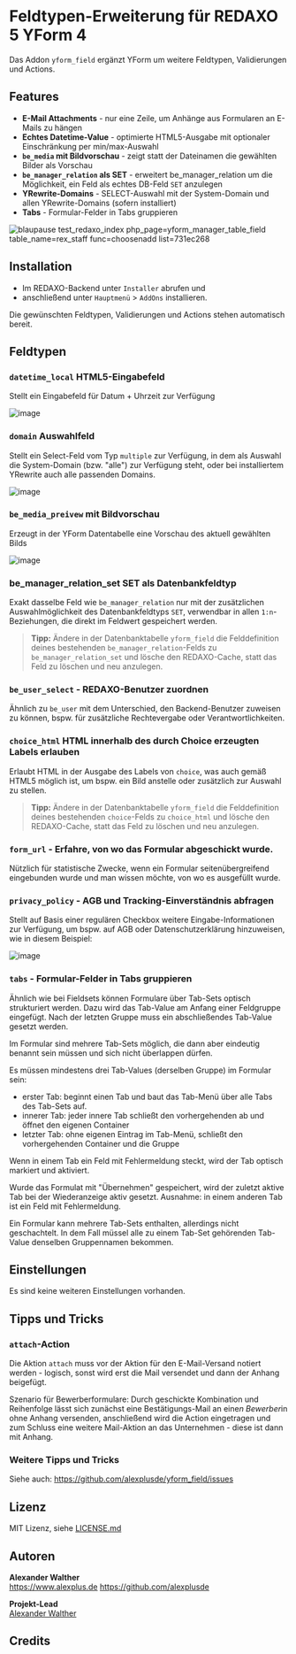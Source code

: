 # Feldtypen-Erweiterung für REDAXO 5 YForm 4

Das Addon `yform_field` ergänzt YForm um weitere Feldtypen, Validierungen und Actions.

## Features

* **E-Mail Attachments** - nur eine Zeile, um Anhänge aus Formularen an E-Mails zu hängen
* **Echtes Datetime-Value** - optimierte HTML5-Ausgabe mit optionaler Einschränkung per min/max-Auswahl
* **`be_media` mit Bildvorschau** - zeigt statt der Dateinamen die gewählten Bilder als Vorschau
* **`be_manager_relation` als SET** - erweitert be_manager_relation um die Möglichkeit, ein Feld als echtes DB-Feld `SET` anzulegen
* **YRewrite-Domains** - SELECT-Auswahl mit der System-Domain und allen YRewrite-Domains (sofern installiert)
* **Tabs** - Formular-Felder in Tabs gruppieren

![blaupause test_redaxo_index php_page=yform_manager_table_field table_name=rex_staff func=choosenadd list=731ec268](https://github.com/alexplusde/yform_field/assets/3855487/21f9cfe5-0900-48ee-bec0-a1608125e37f)

## Installation

* Im REDAXO-Backend unter `Installer` abrufen und
* anschließend unter `Hauptmenü` > `AddOns` installieren.

Die gewünschten Feldtypen, Validierungen und Actions stehen automatisch bereit.

## Feldtypen

### `datetime_local` HTML5-Eingabefeld 

Stellt ein Eingabefeld für Datum + Uhrzeit zur Verfügung

![image](https://user-images.githubusercontent.com/3855487/209684368-44a136e7-5f75-4d72-b867-3d47eebf796e.png)

### `domain` Auswahlfeld

Stellt ein Select-Feld vom Typ `multiple` zur Verfügung, in dem als Auswahl die System-Domain (bzw. "alle") zur Verfügung steht, oder bei installiertem YRewrite auch alle passenden Domains.

![image](https://user-images.githubusercontent.com/3855487/209684633-7d1c388c-83f2-4363-90a6-fc5665580f1d.png)

### `be_media_preivew` mit Bildvorschau

Erzeugt in der YForm Datentabelle eine Vorschau des aktuell gewählten Bilds

![image](https://user-images.githubusercontent.com/3855487/209685003-546ac381-ad23-4d4e-a16d-79fcb855ba3f.png)

### be_manager_relation_set SET als Datenbankfeldtyp

Exakt dasselbe Feld wie `be_manager_relation` nur mit der zusätzlichen Auswahlmöglichkeit des Datenbankfeldtyps `SET`, verwendbar in allen `1:n`-Beziehungen, die direkt im Feldwert gespeichert werden. 

> **Tipp:** Ändere in der Datenbanktabelle `yform_field` die Felddefinition deines bestehenden `be_manager_relation`-Felds zu `be_manager_relation_set` und lösche den REDAXO-Cache, statt das Feld zu löschen und neu anzulegen.

### `be_user_select` - REDAXO-Benutzer zuordnen

Ähnlich zu `be_user` mit dem Unterschied, den Backend-Benutzer zuweisen zu können, bspw. für zusätzliche Rechtevergabe oder Verantwortlichkeiten.

### `choice_html` HTML innerhalb des durch Choice erzeugten Labels erlauben

Erlaubt HTML in der Ausgabe des Labels von `choice`, was auch gemäß HTML5 möglich ist, um bspw. ein Bild anstelle oder zusätzlich zur Auswahl zu stellen.

> **Tipp:** Ändere in der Datenbanktabelle `yform_field` die Felddefinition deines bestehenden `choice`-Felds zu `choice_html` und lösche den REDAXO-Cache, statt das Feld zu löschen und neu anzulegen.

### `form_url` - Erfahre, von wo das Formular abgeschickt wurde.

Nützlich für statistische Zwecke, wenn ein Formular seitenübergreifend eingebunden wurde und man wissen möchte, von wo es ausgefüllt wurde.

### `privacy_policy` - AGB und Tracking-Einverständnis abfragen

Stellt auf Basis einer regulären Checkbox weitere Eingabe-Informationen zur Verfügung, um bspw. auf AGB oder Datenschutzerklärung hinzuweisen, wie in diesem Beispiel:

![image](https://user-images.githubusercontent.com/3855487/209686556-46de60ad-985f-4c7b-a223-83a1cadee164.png)

### `tabs` - Formular-Felder in Tabs gruppieren

Ähnlich wie bei Fieldsets können Formulare über Tab-Sets optisch strukturiert werden. Dazu wird das Tab-Value am Anfang einer Feldgruppe eingefügt. Nach der letzten Gruppe muss ein abschließendes Tab-Value gesetzt werden. 

Im Formular sind mehrere Tab-Sets möglich, die dann aber eindeutig benannt sein müssen und sich nicht überlappen dürfen.

Es müssen mindestens drei Tab-Values (derselben Gruppe) im Formular sein:
- erster Tab: beginnt einen Tab und baut das Tab-Menü über alle Tabs des Tab-Sets auf.
- innerer Tab: jeder innere Tab schließt den vorhergehenden ab und öffnet den eigenen Container
- letzter Tab: ohne eigenen Eintrag im Tab-Menü, schließt den vorhergehenden Container und die Gruppe

Wenn in einem Tab ein Feld mit Fehlermeldung steckt, wird der Tab optisch markiert
und aktiviert.

Wurde das Formulat mit "Übernehmen" gespeichert, wird der zuletzt aktive Tab bei der
Wiederanzeige aktiv gesetzt. Ausnahme: in einem anderen Tab ist ein Feld mit Fehlermeldung.

Ein Formular kann mehrere Tab-Sets enthalten, allerdings nicht geschachtelt. In dem Fall müssel alle zu einem Tab-Set gehörenden Tab-Value denselben Gruppennamen bekommen.

## Einstellungen

Es sind keine weiteren Einstellungen vorhanden.

## Tipps und Tricks

### `attach`-Action

Die Aktion `attach` muss vor der Aktion für den E-Mail-Versand notiert werden - logisch, sonst wird erst die Mail versendet und dann der Anhang beigefügt. 

Szenario für Bewerberformulare: Durch geschickte Kombination und Reihenfolge lässt sich zunächst eine Bestätigungs-Mail an eine*n Bewerber*in ohne Anhang versenden, anschließend wird die Action eingetragen und zum Schluss eine weitere Mail-Aktion an das Unternehmen - diese ist dann mit Anhang.

### Weitere Tipps und Tricks 

Siehe auch: https://github.com/alexplusde/yform_field/issues



## Lizenz

MIT Lizenz, siehe [LICENSE.md](https://github.com/alexplusde/speed_up/blob/master/LICENSE.md)  

## Autoren

**Alexander Walther**  
https://www.alexplus.de
https://github.com/alexplusde

**Projekt-Lead**  
[Alexander Walther](https://github.com/alxndr-w)

## Credits

